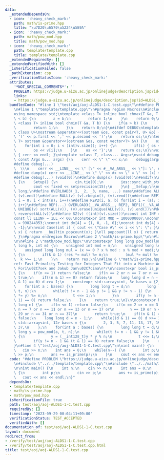 ```yaml
---
data:
  _extendedDependsOn:
  - icon: ':heavy_check_mark:'
    path: math/is-prime.hpp
    title: "\u7D20\u6570\u5224\u5B9A"
  - icon: ':heavy_check_mark:'
    path: math/pow_mod.hpp
    title: math/pow_mod.hpp
  - icon: ':heavy_check_mark:'
    path: template/template.cpp
    title: template/template.cpp
  _extendedRequiredBy: []
  _extendedVerifiedWith: []
  _isVerificationFailed: false
  _pathExtension: cpp
  _verificationStatusIcon: ':heavy_check_mark:'
  attributes:
    '*NOT_SPECIAL_COMMENTS*': ''
    PROBLEM: https://judge.u-aizu.ac.jp/onlinejudge/description.jsp?id=ALDS1_1_C&lang=jp
    links:
    - https://judge.u-aizu.ac.jp/onlinejudge/description.jsp?id=ALDS1_1_C&lang=jp
  bundledCode: "#line 1 \"test/aoj/aoj-ALDS1-1-C.test.cpp\"\n#define PROBLEM \"https://judge.u-aizu.ac.jp/onlinejudge/description.jsp?id=ALDS1_1_C&lang=jp\"\
    \n#line 1 \"template/template.cpp\"\n#pragma region Macros\n#include <bits/stdc++.h>\n\
    using namespace std;\ntemplate <class T> inline bool chmax(T &a, T b) {\n    if(a\
    \ < b) {\n        a = b;\n        return 1;\n    }\n    return 0;\n}\ntemplate\
    \ <class T> inline bool chmin(T &a, T b) {\n    if(a > b) {\n        a = b;\n\
    \        return 1;\n    }\n    return 0;\n}\n#ifdef DEBUG\ntemplate <class T,\
    \ class U>\nostream &operator<<(ostream &os, const pair<T, U> &p) {\n    os <<\
    \ '(' << p.first << ',' << p.second << ')';\n    return os;\n}\ntemplate <class\
    \ T> ostream &operator<<(ostream &os, const vector<T> &v) {\n    os << '{';\n\
    \    for(int i = 0; i < (int)v.size(); i++) {\n        if(i) { os << ','; }\n\
    \        os << v[i];\n    }\n    os << '}';\n    return os;\n}\nvoid debugg()\
    \ { cerr << endl; }\ntemplate <class T, class... Args>\nvoid debugg(const T &x,\
    \ const Args &... args) {\n    cerr << \" \" << x;\n    debugg(args...);\n}\n\
    #define debug(...)                                                           \
    \  \\\n    cerr << __LINE__ << \" [\" << #__VA_ARGS__ << \"]: \", debugg(__VA_ARGS__)\n\
    #define dump(x) cerr << __LINE__ << \" \" << #x << \" = \" << (x) << endl\n#else\n\
    #define debug(...) (void(0))\n#define dump(x) (void(0))\n#endif\n\nstruct Setup\
    \ {\n    Setup() {\n        cin.tie(0);\n        ios::sync_with_stdio(false);\n\
    \        cout << fixed << setprecision(15);\n    }\n} __Setup;\n\nusing ll = long\
    \ long;\n#define OVERLOAD3(_1, _2, _3, name, ...) name\n#define ALL(v) (v).begin(),\
    \ (v).end()\n#define RALL(v) (v).rbegin(), (v).rend()\n#define REP1(i, n) for(int\
    \ i = 0; i < int(n); i++)\n#define REP2(i, a, b) for(int i = (a); i < int(b);\
    \ i++)\n#define REP(...) OVERLOAD3(__VA_ARGS__, REP2, REP1)(__VA_ARGS__)\n#define\
    \ UNIQUE(v) sort(ALL(v)), (v).erase(unique(ALL(v)), (v).end())\n#define REVERSE(v)\
    \ reverse(ALL(v))\n#define SZ(v) ((int)(v).size())\nconst int INF = 1 << 30;\n\
    const ll LLINF = 1LL << 60;\nconstexpr int MOD = 1000000007;\nconstexpr int MOD2\
    \ = 998244353;\nconst int dx[4] = {1, 0, -1, 0};\nconst int dy[4] = {0, 1, 0,\
    \ -1};\n\nvoid Case(int i) { cout << \"Case #\" << i << \": \"; }\nint popcount(int\
    \ x) { return __builtin_popcount(x); }\nll popcount(ll x) { return __builtin_popcountll(x);\
    \ }\n#pragma endregion Macros\n#line 2 \"math/is-prime.hpp\"\n\n#line 4 \"math/is-prime.hpp\"\
    \n\n#line 2 \"math/pow_mod.hpp\"\n\nconstexpr long long pow_mod(long long x, long\
    \ long k, int m) {\n    unsigned int mod = m;\n    unsigned long long res = 1;\n\
    \    unsigned long long mul = (x >= 0 ? x % mod : x % mod + mod);\n    while(k)\
    \ {\n        if(k & 1) (res *= mul) %= m;\n        (mul *= mul) %= m;\n      \
    \  k >>= 1;\n    }\n    return res;\n}\n#line 6 \"math/is-prime.hpp\"\n\n/*\n\
    ref: Fast Primality Testing for Integers That Fit into a Machine Word\nMichal\
    \ Fori\u02C7sek and Jakub Jan\u02C7cina\n*/\n\nconstexpr bool is_prime(int n)\
    \ {\n    if(n <= 1) return false;\n    if(n == 2 or n == 7 or n == 61) return\
    \ true;\n    if((n & 1) == 0) return false;\n    long long d = n - 1;\n    while((d\
    \ & 1) == 0) d >>= 1;\n    constexpr std::array<int, 3> bases = {2, 7, 61};\n\
    \    for(int a : bases) {\n        long long t = d;\n        long long y = pow_mod(a,\
    \ t, n);\n        while(t != n - 1 && y != 1 && y != n - 1) {\n            (y\
    \ *= y) %= n;\n            t <<= 1;\n        }\n        if(y != n - 1 && (t &\
    \ 1) == 0) return false;\n    }\n    return true;\n}\n\nconstexpr bool is_prime(long\
    \ long n) {\n    if(n <= 1) return false;\n    if(n == 2 or n == 3 or n == 5 or\
    \ n == 7 or n == 11 or n == 13 or n == 17 or\n       n == 19 or n == 23 or n ==\
    \ 29 or n == 31 or n == 37)\n        return true;\n    if((n & 1) == 0) return\
    \ false;\n    long long d = n - 1;\n    while((d & 1) == 0) d >>= 1;\n    constexpr\
    \ std::array<int, 12> bases = {\n        2, 3, 5, 7, 11, 13, 17, 19, 23, 29, 31,\
    \ 37,\n    };\n    for(int a : bases) {\n        long long t = d;\n        long\
    \ long y = pow_mod(a, t, n);\n        while(t != n - 1 && y != 1 && y != n - 1)\
    \ {\n            y = (__int128_t)y * y % n;\n            t <<= 1;\n        }\n\
    \        if(y != n - 1 && (t & 1) == 0) return false;\n    }\n    return true;\n\
    }\n#line 4 \"test/aoj/aoj-ALDS1-1-C.test.cpp\"\n\nint main() {\n    int n;\n \
    \   cin >> n;\n    int ans = 0;\n    while(n--) {\n        int p;\n        cin\
    \ >> p;\n        ans += is_prime(p);\n    }\n    cout << ans << endl;\n}\n"
  code: "#define PROBLEM \"https://judge.u-aizu.ac.jp/onlinejudge/description.jsp?id=ALDS1_1_C&lang=jp\"\
    \n#include \"../../template/template.cpp\"\n#include \"../../math/is-prime.hpp\"\
    \n\nint main() {\n    int n;\n    cin >> n;\n    int ans = 0;\n    while(n--)\
    \ {\n        int p;\n        cin >> p;\n        ans += is_prime(p);\n    }\n \
    \   cout << ans << endl;\n}"
  dependsOn:
  - template/template.cpp
  - math/is-prime.hpp
  - math/pow_mod.hpp
  isVerificationFile: true
  path: test/aoj/aoj-ALDS1-1-C.test.cpp
  requiredBy: []
  timestamp: '2023-09-29 00:04:11+09:00'
  verificationStatus: TEST_ACCEPTED
  verifiedWith: []
documentation_of: test/aoj/aoj-ALDS1-1-C.test.cpp
layout: document
redirect_from:
- /verify/test/aoj/aoj-ALDS1-1-C.test.cpp
- /verify/test/aoj/aoj-ALDS1-1-C.test.cpp.html
title: test/aoj/aoj-ALDS1-1-C.test.cpp
---
```

